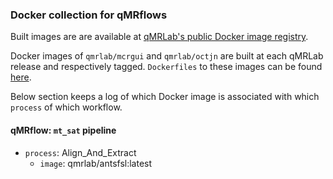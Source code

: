### Docker collection for qMRflows 

Built images are are available at [qMRLab's public Docker image registry](https://hub.docker.com/u/qmrlab). 

Docker images of `qmrlab/mcrgui` and `qmrlab/octjn` are built at each qMRLab release and respectively tagged. `Dockerfiles` to these images can be found [here](https://github.com/qMRLab/qMRLab/tree/master/Deploy/Docker).  

Below section keeps a log of which Docker image is associated with which `process` of which workflow. 

#### qMRflow: `mt_sat` pipeline 
* `process`: Align_And_Extract
     * `image`: qmrlab/antsfsl:latest 
